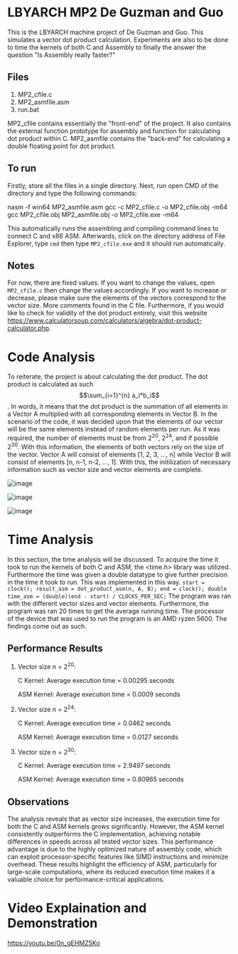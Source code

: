 # LBYARCH MP2 De Guzman and Guo

This is the LBYARCH machine project of De Guzman and Guo. This simulates a vector dot product calculation. Experiments are also to be done to time the kernels of both C and Assembly to finally the answer the question "Is Assembly really faster?"

## Files
1. MP2_cfile.c
2. MP2_asmfile.asm
3. run.bat

MP2_cfile contains essentially the "front-end" of the project. It also contains the external function prototype for assembly and function for calculating dot product within C. MP2_asmfile contains the "back-end" for calculating a double floating point for dot product.

## To run
Firstly, store all the files in a single directory. 
Next, run open CMD of the directory and type the following commands:

nasm -f win64 MP2_asmfile.asm
gcc -c MP2_cfile.c -o MP2_cfile.obj -m64
gcc MP2_cfile.obj MP2_asmfile.obj -o MP2_cfile.exe -m64 

This automatically runs the assembling and compiling command lines to connect C and x86 ASM. Afterwards, click on the directory address of File Explorer, type `cmd` then type `MP2_cfile.exe` and it should run automatically.

## Notes
For now, there are fixed values. If you want to change the values, open `MP2_cfile.c` then change the values accordingly. If you want to increase or decrease, please make sure the elements of the vectors correspond to the vector size. 
More comments found in the C file. 
Furthermore, if you would like to check for validity of the dot product entirely, visit this website https://www.calculatorsoup.com/calculators/algebra/dot-product-calculator.php.

# Code Analysis

To reiterate, the project is about calculating the dot product. The dot product is calculated as such $$\sum_{i=1}^{n} a_i*b_i$$. In words, it means that the dot product is the summation of all elements in a Vector A multiplied with all corresponding elements in Vector B. In the scenario of the code, it was decided upon that the elements of our vector will be the same elements instead of random elements per run. As it was required, the number of elements must be from 2<sup>20</sup>, 2<sup>24</sup>, and if possible 2<sup>30</sup>. With this information, the elements of both vectors rely on the size of the vector. Vector A will consist of elements [1, 2, 3, ..., n] while Vector B will consist of elements [n, n-1, n-2, ..., 1]. With this, the initilization of necessary information such as vector size and vector elements are complete.

![image](https://github.com/user-attachments/assets/341ea251-12d2-4cc4-a73b-bd339a4056f5)

![image](https://github.com/user-attachments/assets/23a19b7c-7f98-4598-a976-8a7713dabfad)

![image](https://github.com/user-attachments/assets/7d1dbbee-1633-4c52-88ad-6c55528b41fc)

# Time Analysis

In this section, the time analysis will be discussed. To acquire the time it took to run the kernels of both C and ASM, the <time.h> library was utilized. Furthermore the time was given a double datatype to give further precision in the time it took to run. This was implemented in this way. 
    ```
    start = clock();
    result_asm = dot_product_asm(n, A, B);
    end = clock();
    double time_asm = (double)(end - start) / CLOCKS_PER_SEC;
    ```
The program was ran with the different vector sizes and vector elements. Furthermore, the program was ran 20 times to get the average running time. The processor of the device that was used to run the program is an AMD ryzen 5600. The findings come out as such.

## Performance Results 

1. Vector size n = 2<sup>20</sup>:

   C Kernel: Average execution time = 0.00295 seconds
   
   ASM Kernel: Average execution time = 0.0009 seconds
   
   
2. Vector size n = 2<sup>24</sup>:

   C Kernel: Average execution time = 0.0462 seconds
   
   ASM Kernel: Average execution time = 0.0127 seconds
   

3. Vector size n = 2<sup>30</sup>:

   C Kernel: Average execution time = 2.9497 seconds
   
   ASM Kernel: Average execution time = 0.80965 seconds
   

## Observations

The analysis reveals that as vector size increases, the execution time for both the C and ASM kernels grows significantly. However, the ASM kernel consistently outperforms the C implementation, achieving notable differences in speeds across all tested vector sizes. This performance advantage is due to the highly optimized nature of assembly code, which can exploit processor-specific features like SIMD instructions and minimize overhead. These results highlight the efficiency of ASM, particularly for large-scale computations, where its reduced execution time makes it a valuable choice for performance-critical applications.

# Video Explaination and Demonstration

https://youtu.be/0n_gEHMZ5Ko
